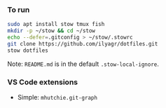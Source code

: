 ### To run

```bash
sudo apt install stow tmux fish
mkdir -p ~/stow && cd ~/stow
echo --defer=.gitconfig > ~/stow/.stowrc
git clone https://github.com/ilyagr/dotfiles.git
stow dotfiles
```

Note: `README.md` is in the default `.stow-local-ignore`.

### VS Code extensions
- Simple: `mhutchie.git-graph`
